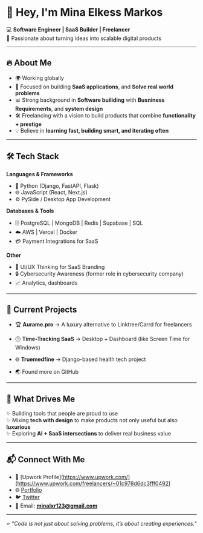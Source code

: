 # 👋 Hey, I'm Mina Elkess Markos  

💻 **Software Engineer | SaaS Builder | Freelancer**  
🚀 Passionate about turning ideas into scalable digital products  

---

## 🔥 About Me  
- 🌍 Working globally  
- 🎯 Focused on building **SaaS applications**, and **Solve real world problems**  
- 📊 Strong background in **Software builiding** with **Busniness Requirements**, and **system design**  
- 🛠️ Freelancing with a vision to build products that combine **functionality + prestige**  
- 💡 Believe in **learning fast, building smart, and iterating often**  

---

## 🛠️ Tech Stack  

**Languages & Frameworks**  
- 🐍 Python (Django, FastAPI, Flask)  
- 🌐 JavaScript (React, Next.js)  
- ⚙️ PySide / Desktop App Development  

**Databases & Tools**  
- 🗄️ PostgreSQL | MongoDB | Redis | Supabase | SQL
- ☁️ AWS | Vercel | Docker  
- 💳 Payment Integrations for SaaS  

**Other**  
- 🎨 UI/UX Thinking for SaaS Branding  
- 🔒 Cybersecurity Awareness (former role in cybersecurity company)  
- 📈 Analytics, dashboards  

---

## 🚀 Current Projects  
- 🏆 **Aurame.pro** → A luxury alternative to Linktree/Carrd for freelancers 
- 🕒 **Time-Tracking SaaS** → Desktop + Dashboard (like Screen Time for Windows)  
- 🌐 **Truemedfine** → Django-based health tech project

  
- 🌏 Found more on GitHub 
 

---

## 🌱 What Drives Me  
✨ Building tools that people are proud to use  
✨ Mixing **tech with design** to make products not only useful but also **luxurious**  
✨ Exploring **AI + SaaS intersections** to deliver real business value  

---

## 📬 Connect With Me  
- 💼 [Upwork Profile](https://www.upwork.com/](https://www.upwork.com/freelancers/~01c978d6dc3fff0492)  
- 🌐 [Portfolio](https://mina-markos.vercel.app/)  
- 🐦 [Twitter](https://x.com/MinaElkessMark)  
- 💌 Email: **minalxr123@gmail.com**  

---

⭐️ _"Code is not just about solving problems, it’s about creating experiences."_  


